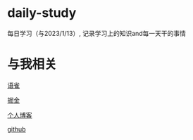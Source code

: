 # daily-study
每日学习（与2023/1/13）, 记录学习上的知识and每一天干的事情

# 与我相关

[语雀](https://www.yuque.com/u25152297/gu)

[掘金](https://juejin.cn/user/1055169568063134)

[个人博客](https://codevity.top/)

[github](https://github.com/iygxv)